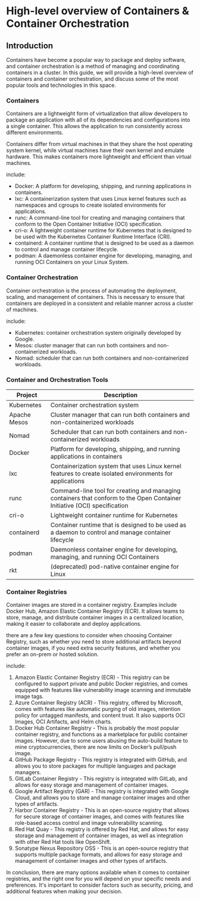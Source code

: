 
# High-level overview of Containers & Container Orchestration

## Introduction

Containers have become a popular way to package and deploy software, and container orchestration is a method of managing and coordinating containers in a cluster. In this guide, we will provide a high-level overview of containers and container orchestration, and discuss some of the most popular tools and technologies in this space.

### Containers

Containers are a lightweight form of virtualization that allow developers to package an application with all of its dependencies and configurations into a single container. This allows the application to run consistently across different environments.

Containers differ from virtual machines in that they share the host operating system kernel, while virtual machines have their own kernel and emulate hardware. This makes containers more lightweight and efficient than virtual machines.

include:

-   Docker: A platform for developing, shipping, and running applications in containers.
-   lxc: A containerization system that uses Linux kernel features such as namespaces and cgroups to create isolated environments for applications.
-   runc: A command-line tool for creating and managing containers that conform to the Open Container Initiative (OCI) specification.
-   cri-o: A lightweight container runtime for Kubernetes that is designed to be used with the Kubernetes Container Runtime Interface (CRI).
-   containerd: A container runtime that is designed to be used as a daemon to control and manage container lifecycle.
-   podman: A daemonless container engine for developing, managing, and running OCI Containers on your Linux System.

### Container Orchestration

Container orchestration is the process of automating the deployment, scaling, and management of containers. This is necessary to ensure that containers are deployed in a consistent and reliable manner across a cluster of machines.

include:

-   Kubernetes: container orchestration system originally developed by Google.
-   Mesos: cluster manager that can run both containers and non-containerized workloads.
-   Nomad: scheduler that can run both containers and non-containerized workloads.

### Container and Orchestration Tools

|Project|Description|
|-|-|
|Kubernetes| Container orchestration system|
|Apache Mesos|Cluster manager that can run both containers and non-containerized workloads|
|Nomad|Scheduler that can run both containers and non-containerized workloads|
|Docker|Platform for developing, shipping, and running applications in containers|
|lxc|Containerization system that uses Linux kernel features to create isolated environments for applications|
|runc|Command-line tool for creating and managing containers that conform to the Open Container Initiative (OCI) specification|
|cri-o|Lightweight container runtime for Kubernetes|
|containerd|Container runtime that is designed to be used as a daemon to control and manage container lifecycle|
|podman|Daemonless container engine for developing, managing, and running OCI Containers|
|rkt|(deprecated) pod-native container engine for Linux|

### Container Registries

Container images are stored in a container registry. Examples include Docker Hub, Amazon Elastic Container Registry (ECR). It allows teams to store, manage, and distribute container images in a centralized location, making it easier to collaborate and deploy applications.

there are a few key questions to consider when choosing Container Registry, such as whether you need to store additional artifacts beyond container images, if you need extra security features, and whether you prefer an on-prem or hosted solution.

include:

1.  Amazon Elastic Container Registry (ECR) - This registry can be configured to support private and public Docker registries, and comes equipped with features like vulnerability image scanning and immutable image tags.
2.  Azure Container Registry (ACR) - This registry, offered by Microsoft, comes with features like automatic purging of old images, retention policy for untagged manifests, and content trust. It also supports OCI Images, OCI Artifacts, and Helm charts.
3.  Docker Hub Container Registry - This is probably the most popular container registry, and functions as a marketplace for public container images. However, due to some users abusing the auto-build feature to mine cryptocurrencies, there are now limits on Docker’s pull/push image.
4.  GitHub Package Registry - This registry is integrated with GitHub, and allows you to store packages for multiple languages and package managers.
5.  GitLab Container Registry - This registry is integrated with GitLab, and allows for easy storage and management of container images.
6.  Google Artifact Registry (GAR) - This registry is integrated with Google Cloud, and allows you to store and manage container images and other types of artifacts.
7.  Harbor Container Registry - This is an open-source registry that allows for secure storage of container images, and comes with features like role-based access control and image vulnerability scanning.
8.  Red Hat Quay - This registry is offered by Red Hat, and allows for easy storage and management of container images, as well as integration with other Red Hat tools like OpenShift.
9.  Sonatype Nexus Repository OSS - This is an open-source registry that supports multiple package formats, and allows for easy storage and management of container images and other types of artifacts.

In conclusion, there are many options available when it comes to container registries, and the right one for you will depend on your specific needs and preferences. It's important to consider factors such as security, pricing, and additional features when making your decision.

